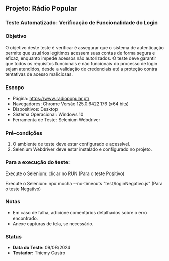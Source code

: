 ## Projeto: Rádio Popular

### Teste Automatizado: Verificação de Funcionalidade do Login

### Objetivo
O objetivo deste teste é verificar é assegurar que o sistema de autenticação permite que usuários legítimos acessem suas contas de forma segura e eficaz, enquanto impede acessos não autorizados. O teste deve garantir que todos os requisitos funcionais e não funcionais do processo de login sejam atendidos, desde a validação de credenciais até a proteção contra tentativas de acesso maliciosas.

### Escopo
- Página: https://www.radiopopular.pt/
- Navegadores: Chrome Versão 125.0.6422.176 (x64 bits)
- Dispositivos: Desktop
- Sistema Operacional: Windows 10
- Ferramenta de Teste: Selenium Webdriver

### Pré-condições
1. O ambiente de teste deve estar configurado e acessível.
2. Selenium Webdriver deve estar instalado e configurado no projeto.

### Para a execução do teste:
Execute o Selenium: clicar no RUN (Para o teste Positivo)

Execute o Selenium: npx mocha --no-timeouts "test/loginNegativo.js" (Para o teste Negativo)

### Notas
- Em caso de falha, adicione comentários detalhados sobre o erro encontrado.
- Anexe capturas de tela, se necessário.

### Status
- **Data do Teste:** 09/08/2024
- **Testador:** Thiemy Castro
